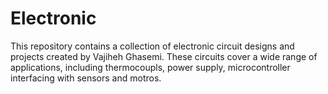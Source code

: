 # Electronic
This repository contains a collection of electronic circuit designs and projects created by Vajiheh Ghasemi. These circuits cover a wide range of applications, including thermocoupls, power supply, microcontroller interfacing with sensors and motros.
